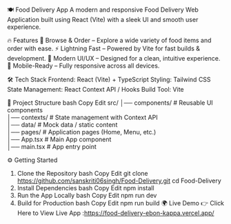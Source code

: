 🍽️ Food Delivery App
A modern and responsive Food Delivery Web Application built using React (Vite) with a sleek UI and smooth user experience.

🔥 Features
🛒 Browse & Order – Explore a wide variety of food items and order with ease.
⚡ Lightning Fast – Powered by Vite for fast builds & development.
🎨 Modern UI/UX – Designed for a clean, intuitive experience.
📱 Mobile-Ready – Fully responsive across all devices.

🛠️ Tech Stack
Frontend: React (Vite) + TypeScript
Styling: Tailwind CSS
State Management: React Context API / Hooks
Build Tool: Vite

📂 Project Structure
bash
Copy
Edit
src/
│── components/     # Reusable UI components  
│── contexts/       # State management with Context API  
│── data/           # Mock data / static content  
│── pages/          # Application pages (Home, Menu, etc.)  
│── App.tsx         # Main App component  
│── main.tsx        # App entry point  

⚙️ Getting Started
1. Clone the Repository
bash
Copy
Edit
git clone https://github.com/sanskriti06singh/Food-Delivery.git
cd Food-Delivery
2. Install Dependencies
bash
Copy
Edit
npm install
3. Run the App Locally
bash
Copy
Edit
npm run dev
4. Build for Production
bash
Copy
Edit
npm run build
🌍 Live Demo
👉 Click Here to View Live App :https://food-delivery-ebon-kappa.vercel.app/
